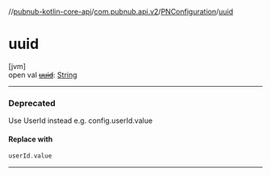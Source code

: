 //[pubnub-kotlin-core-api](../../../index.md)/[com.pubnub.api.v2](../index.md)/[PNConfiguration](index.md)/[uuid](uuid.md)

# uuid

[jvm]\
open val [~~uuid~~](uuid.md): [String](https://kotlinlang.org/api/latest/jvm/stdlib/kotlin-stdlib/kotlin/-string/index.html)

---

### Deprecated

Use UserId instead e.g. config.userId.value

#### Replace with

```kotlin
userId.value
```
---
